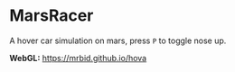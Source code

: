 # MarsRacer
A hover car simulation on mars, press `P` to toggle nose up.

**WebGL:** https://mrbid.github.io/hova
